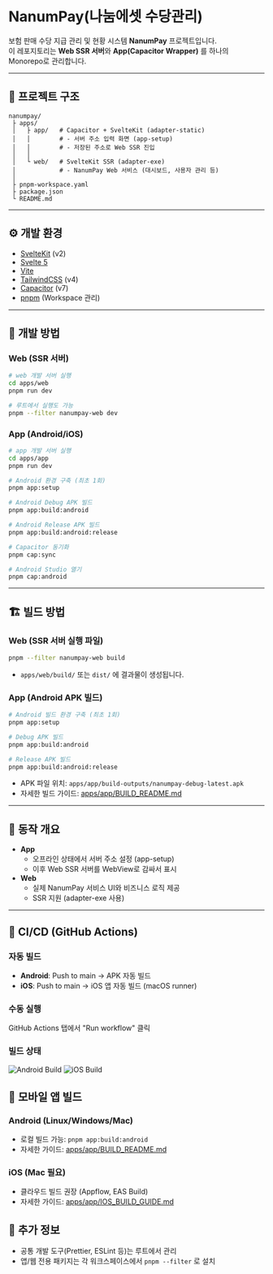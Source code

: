 # NanumPay(나눔에셋 수당관리)

보험 판매 수당 지급 관리 및 현황 시스템 **NanumPay** 프로젝트입니다.  
이 레포지토리는 **Web SSR 서버**와 **App(Capacitor Wrapper)** 를 하나의 Monorepo로 관리합니다.

---

## 📂 프로젝트 구조

```
nanumpay/
 ├ apps/
 │   ├ app/   # Capacitor + SvelteKit (adapter-static)
 │   │        # - 서버 주소 입력 화면 (app-setup)
 │   │        # - 저장된 주소로 Web SSR 진입
 │   │
 │   └ web/   # SvelteKit SSR (adapter-exe)
 │            # - NanumPay Web 서비스 (대시보드, 사용자 관리 등)
 │
 ├ pnpm-workspace.yaml
 ├ package.json
 └ README.md
```

---

## ⚙️ 개발 환경

- [SvelteKit](https://kit.svelte.dev/) (v2)
- [Svelte 5](https://svelte.dev/)
- [Vite](https://vitejs.dev/)
- [TailwindCSS](https://tailwindcss.com/) (v4)
- [Capacitor](https://capacitorjs.com/) (v7)
- [pnpm](https://pnpm.io/) (Workspace 관리)

---

## 🚀 개발 방법

### Web (SSR 서버)

```bash
# web 개발 서버 실행
cd apps/web
pnpm run dev

# 루트에서 실행도 가능
pnpm --filter nanumpay-web dev
```

### App (Android/iOS)

```bash
# app 개발 서버 실행
cd apps/app
pnpm run dev

# Android 환경 구축 (최초 1회)
pnpm app:setup

# Android Debug APK 빌드
pnpm app:build:android

# Android Release APK 빌드
pnpm app:build:android:release

# Capacitor 동기화
pnpm cap:sync

# Android Studio 열기
pnpm cap:android
```

---

## 🏗️ 빌드 방법

### Web (SSR 서버 실행 파일)

```bash
pnpm --filter nanumpay-web build
```

- `apps/web/build/` 또는 `dist/` 에 결과물이 생성됩니다.

### App (Android APK 빌드)

```bash
# Android 빌드 환경 구축 (최초 1회)
pnpm app:setup

# Debug APK 빌드
pnpm app:build:android

# Release APK 빌드
pnpm app:build:android:release
```

- APK 파일 위치: `apps/app/build-outputs/nanumpay-debug-latest.apk`
- 자세한 빌드 가이드: [apps/app/BUILD_README.md](apps/app/BUILD_README.md)

---

## 📌 동작 개요

- **App**
  - 오프라인 상태에서 서버 주소 설정 (app-setup)
  - 이후 Web SSR 서버를 WebView로 감싸서 표시
- **Web**
  - 실제 NanumPay 서비스 UI와 비즈니스 로직 제공
  - SSR 지원 (adapter-exe 사용)

---

## 🚀 CI/CD (GitHub Actions)

### 자동 빌드
- **Android**: Push to main → APK 자동 빌드
- **iOS**: Push to main → iOS 앱 자동 빌드 (macOS runner)

### 수동 실행
GitHub Actions 탭에서 "Run workflow" 클릭

### 빌드 상태
![Android Build](https://github.com/tyranno/nanumpay/actions/workflows/android-build.yml/badge.svg)
![iOS Build](https://github.com/tyranno/nanumpay/actions/workflows/ios-build.yml/badge.svg)

## 📱 모바일 앱 빌드

### Android (Linux/Windows/Mac)
- 로컬 빌드 가능: `pnpm app:build:android`
- 자세한 가이드: [apps/app/BUILD_README.md](apps/app/BUILD_README.md)

### iOS (Mac 필요)
- 클라우드 빌드 권장 (Appflow, EAS Build)
- 자세한 가이드: [apps/app/IOS_BUILD_GUIDE.md](apps/app/IOS_BUILD_GUIDE.md)

## 📖 추가 정보

- 공통 개발 도구(Prettier, ESLint 등)는 루트에서 관리
- 앱/웹 전용 패키지는 각 워크스페이스에서 `pnpm --filter` 로 설치
